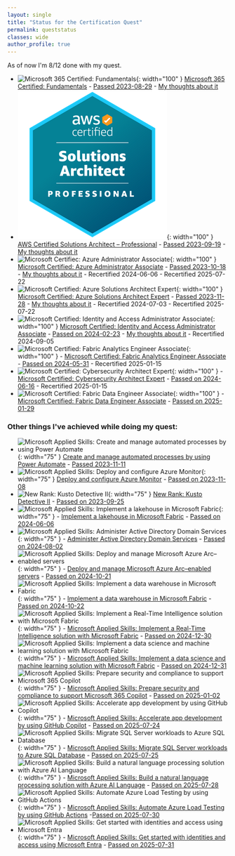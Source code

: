 ```yaml
---
layout: single
title: "Status for the Certification Quest"
permalink: queststatus
classes: wide
author_profile: true
---
```




As of now I'm 8/12 done with my quest. 

- ![Microsoft 365 Certified: Fundamentals](https://learn.microsoft.com/media/learn/certification/badges/microsoft-certified-fundamentals-badge.svg?branch=main){: width="100" } [Microsoft 365 Certified: Fundamentals](https://learn.microsoft.com/en-us/certifications/microsoft-365-fundamentals/) - [Passed 2023-08-29](https://learn.microsoft.com/api/credentials/share/en-us/OleRandHendriksen-9681/E31F7C2CEA601457?sharingId=1CF91CEEF57A27BB) - [My thoughts about it](/certifications/2023/08/29/1-out-of-12.html)
- ![AWS Certified Solutions Architect – Professional](../assets/images/certification2/badge.png){: width="100" } [AWS Certified Solutions Architect – Professional](https://aws.amazon.com/certification/certified-solutions-architect-professional/?ch=sec&sec=rmg&d=1) - [Passed 2023-09-19](https://www.credly.com/badges/4c177d9c-cac9-48e8-a736-77bca01737ef) - [My thoughts about it](/certifications/2023/09/19/2-out-of-12.html)
- ![Microsoft Certifiec: Azure Administrator Associate](https://learn.microsoft.com/media/learn/certification/badges/microsoft-certified-associate-badge.svg?branch=main){: width="100" } [Microsoft Certified: Azure Administrator Associate](https://learn.microsoft.com/en-us/certifications/azure-administrator/) - [Passed 2023-10-18](https://learn.microsoft.com/api/credentials/share/en-us/randriksen/2A6BE39D22611D36?sharingId=1CF91CEEF57A27BB) - [My thoughts about it](/certifications/2023/10/18/3-out-of-12.html) - Recertified 2024-06-06 - Recertified 2025-07-22
- ![Microsoft Certified: Azure Solutions Architect Expert](https://learn.microsoft.com/media/learn/certification/badges/microsoft-certified-expert-badge.svg?branch=main){: width="100" } [Microsoft Certified: Azure Solutions Architect Expert](https://learn.microsoft.com/en-us/certifications/azure-solutions-architect/) - [Passed 2023-11-28](https://learn.microsoft.com/en-us/users/randriksen/credentials/certification/azure-administrator) - [My thoughts about it](/certifications/2023/11/28/4-out-of-12.html) - Recertified 2024-07-03 - Recertified 2025-07-22
- ![Microsoft Certified: Identity and Access Administrator Associate](https://learn.microsoft.com/media/learn/certification/badges/microsoft-certified-associate-badge.svg?branch=main){: width="100" } [Microsoft Certified: Identity and Access Administrator Associate](https://learn.microsoft.com/en-us/credentials/certifications/identity-and-access-administrator/) - [Passed on 2024-02-23](https://learn.microsoft.com/api/credentials/share/en-us/randriksen/EA21D168201321D5?sharingId=1CF91CEEF57A27BB) - [My thoughts about it](/certifications/2024/02/26/5-out-of-12.html) - Recertified 2024-09-05
- ![Microsoft Certified: Fabric Analytics Engineer Associate](https://learn.microsoft.com/media/learn/certification/badges/microsoft-certified-associate-badge.svg?branch=main){: width="100" } - [Microsoft Certified: Fabric Analytics Engineer Associate](https://learn.microsoft.com/en-us/credentials/certifications/fabric-analytics-engineer-associate/?practice-assessment-type=certification) - [Passed on 2024-05-31](https://learn.microsoft.com/api/credentials/share/en-us/randriksen/AB06AF14F453D01E?sharingId=1CF91CEEF57A27BB) - Recertified 2025-01-15
- ![Microsoft Certified: Cybersecurity Architect Expert](https://learn.microsoft.com/en-us/media/learn/certification/badges/microsoft-certified-expert-badge.svg){: width="100" } - [Microsoft Certified: Cybersecurity Architect Expert](https://learn.microsoft.com/en-us/credentials/certifications/cybersecurity-architect-expert/) - [Passed on 2024-06-16](https://learn.microsoft.com/api/credentials/share/en-us/randriksen/8CB7CC48C6B0A974?sharingId=1CF91CEEF57A27BB) - Recertified 2025-01-15
- ![Microsoft Certified: Fabric Data Engineer Associate](https://learn.microsoft.com/media/learn/certification/badges/microsoft-certified-associate-badge.svg?branch=main){: width="100" } - [Microsoft Certified: Fabric Data Engineer Associate](https://learn.microsoft.com/en-us/credentials/certifications/fabric-data-engineer-associate/?practice-assessment-type=certification) - [Passed on 2025-01-29](https://learn.microsoft.com/api/credentials/share/en-us/randriksen/F63E37E1B782ECBA?sharingId=1CF91CEEF57A27BB) 

### Other things I've achieved while doing my quest:
 - ![Microsoft Applied Skills: Create and manage automated processes by using Power Automate](https://learn.microsoft.com/en-us/media/profile/zero-state-applied-skills.svg?branch=main){: width="75" } [Create and manage automated processes by using Power Automate](https://learn.microsoft.com/en-us/credentials/applied-skills/create-and-manage-automated-processes-with-power-automate/) - [Passed 2023-11-11](https://learn.microsoft.com/api/credentials/share/en-us/randriksen/468D3966F5018A2A?sharingId=1CF91CEEF57A27BB)
 - ![Microsoft Applied Skills: Deploy and configure Azure Monitor](https://learn.microsoft.com/en-us/media/profile/zero-state-applied-skills.svg?branch=main){: width="75" } [Deploy and configure Azure Monitor](https://learn.microsoft.com/en-us/credentials/applied-skills/deploy-and-configure-azure-monitor/) - [Passed on 2023-11-08](https://learn.microsoft.com/api/credentials/share/en-us/randriksen/2B0C37E9F66BB8F4?sharingId=1CF91CEEF57A27BB)
 - ![New Rank: Kusto Detective II](https://images.credly.com/size/340x340/images/8fc10fee-7b05-4b86-8504-01abf614bcac/image.png){: width="75" } [New Rank: Kusto Detective II](https://detective.kusto.io/) - [Passed on 2023-09-25](https://www.credly.com/badges/16e3b4fd-939d-4fdc-9b37-1027b24ec2a5/public_url)
 - ![Microsoft Applied Skills: Implement a lakehouse in Microsoft Fabric](https://learn.microsoft.com/en-us/media/learn/credential/badges/applied-skill.svg?branch=main?branch=main){: width="75" } - [Implement a lakehouse in Microsoft Fabric](https://learn.microsoft.com/en-us/credentials/applied-skills/implement-lakehouse-microsoft-fabric/) - [Passed on 2024-06-06](https://learn.microsoft.com/api/credentials/share/en-us/randriksen/E939B2BCAC7727D0?sharingId=1CF91CEEF57A27BB)
 - ![Microsoft Applied Skills: Administer Active Directory Domain Services](https://learn.microsoft.com/en-us/media/learn/credential/badges/applied-skill.svg?branch=main){: width="75" } - [Administer Active Directory Domain Services](https://learn.microsoft.com/en-us/credentials/applied-skills/administer-active-directory-domain-services/) - [Passed on 2024-08-02](https://learn.microsoft.com/api/credentials/share/en-us/randriksen/12C84AC577A6FA25?sharingId=1CF91CEEF57A27BB)
 - ![Microsoft Applied Skills: Deploy and manage Microsoft Azure Arc–enabled servers](https://learn.microsoft.com/en-us/media/learn/credential/badges/applied-skill.svg?branch=main?branch=main){: width="75" } - [Deploy and manage Microsoft Azure Arc–enabled servers](https://learn.microsoft.com/en-us/credentials/applied-skills/deploy-and-manage-microsoft-azure-arc-enabled-servers/) - [Passed on 2024-10-21](https://learn.microsoft.com/api/credentials/share/en-us/randriksen/B9FACA4BE566D3C8?sharingId=1CF91CEEF57A27BB)
 - ![Microsoft Applied Skills: Implement a data warehouse in Microsoft Fabric](https://learn.microsoft.com/en-us/media/profile/zero-state-applied-skills.svg?branch=main){: width="75" } - [Implement a data warehouse in Microsoft Fabric](https://learn.microsoft.com/en-us/credentials/applied-skills/work-with-data-warehouses-using-microsoft-fabric/) - [Passed on 2024-10-22](https://learn.microsoft.com/api/credentials/share/en-us/randriksen/D8036A237794FDDF?sharingId=1CF91CEEF57A27BB)
 - ![Microsoft Applied Skills: Implement a Real-Time Intelligence solution with Microsoft Fabric](https://learn.microsoft.com/en-us/media/profile/zero-state-applied-skills.svg?branch=main){: width="75" } - [Microsoft Applied Skills: Implement a Real-Time Intelligence solution with Microsoft Fabric](https://learn.microsoft.com/en-us/credentials/applied-skills/implement-a-real-time-intelligence-solution-with-microsoft-fabric/) - [Passed on 2024-12-30](https://learn.microsoft.com/api/credentials/share/en-us/randriksen/823B7ADD27CC6B43?sharingId=1CF91CEEF57A27BB)
 - ![Microsoft Applied Skills: Implement a data science and machine learning solution with Microsoft Fabric](https://learn.microsoft.com/en-us/media/profile/zero-state-applied-skills.svg?branch=main){: width="75" } - [Microsoft Applied Skills: Implement a data science and machine learning solution with Microsoft Fabric](https://learn.microsoft.com/en-us/credentials/applied-skills/implement-a-data-science-and-machine-learning-solution-with-microsoft-fabric/) - [Passed on 2024-12-31](https://learn.microsoft.com/api/credentials/share/en-us/randriksen/863FB58BEE5F9EA5?sharingId=1CF91CEEF57A27BB)
 - ![Microsoft Applied Skills: Prepare security and compliance to support Microsoft 365 Copilot](https://learn.microsoft.com/en-us/media/profile/zero-state-applied-skills.svg?branch=main){: width="75" } - [Microsoft Applied Skills: Prepare security and compliance to support Microsoft 365 Copilot](https://learn.microsoft.com/en-us/credentials/applied-skills/prepare-security-and-compliance-to-support-microsoft-365-copilot/) - [Passed on 2025-01-02](https://learn.microsoft.com/api/credentials/share/en-us/randriksen/1524F383FBCD066?sharingId=1CF91CEEF57A27BB)
 - ![Microsoft Applied Skills: Accelerate app development by using GitHub Copilot](https://learn.microsoft.com/en-us/media/profile/zero-state-applied-skills.svg?branch=main){: width="75" } - [Microsoft Applied Skills: Accelerate app development by using GitHub Copilot](https://learn.microsoft.com/en-us/credentials/applied-skills/accelerate-app-development-by-using-github-copilot/) - [Passed on 2025-07-24](https://learn.microsoft.com/api/credentials/share/en-us/randriksen/183170717C21A21?sharingId=1CF91CEEF57A27BB)
 - ![Microsoft Applied Skills: Migrate SQL Server workloads to Azure SQL Database](https://learn.microsoft.com/en-us/media/profile/zero-state-applied-skills.svg?branch=main){: width="75" } - [Microsoft Applied Skills: Migrate SQL Server workloads to Azure SQL Database](https://learn.microsoft.com/en-us/credentials/applied-skills/migrate-sql-workloads-azure-sql-database/) - [Passed on 2025-07-25](https://learn.microsoft.com/api/credentials/share/en-us/randriksen/2317473E67D6A888?sharingId=1CF91CEEF57A27BB)
 - ![Microsoft Applied Skills: Build a natural language processing solution with Azure AI Language](https://learn.microsoft.com/en-us/media/profile/zero-state-applied-skills.svg?branch=main){: width="75" } - [Microsoft Applied Skills: Build a natural language processing solution with Azure AI Language](https://learn.microsoft.com/en-us/credentials/applied-skills/build-natural-language-solution-azure-ai/) - [Passed on 2025-07-28](https://learn.microsoft.com/api/credentials/share/en-us/randriksen/8E6E8366320EC8DF?sharingId=1CF91CEEF57A27BB)
 - ![Microsoft Applied Skills: Automate Azure Load Testing by using GitHub Actions](https://learn.microsoft.com/en-us/media/profile/zero-state-applied-skills.svg?branch=main){: width="75" } - [Microsoft Applied Skills: Automate Azure Load Testing by using GitHub Actions](https://learn.microsoft.com/en-us/credentials/applied-skills/automate-azure-load-testing-by-using-github-actions/) -[Passed on 2025-07-30](https://learn.microsoft.com/api/credentials/share/en-us/randriksen/89C78F08C94F3D8B?sharingId=1CF91CEEF57A27BB)
 - ![Microsoft Applied Skills: Get started with identities and access using Microsoft Entra](https://learn.microsoft.com/en-us/media/profile/zero-state-applied-skills.svg?branch=main){: width="75" } - [Microsoft Applied Skills: Get started with identities and access using Microsoft Entra](https://learn.microsoft.com/en-us/credentials/applied-skills/get-started-with-identities-and-access-using-microsoft-entra/) - [Passed on 2025-07-31](https://learn.microsoft.com/api/credentials/share/en-us/randriksen/5D79CA03566FDF6C?sharingId=1CF91CEEF57A27BB)